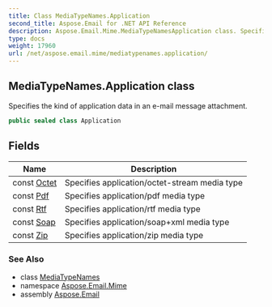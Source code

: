 ```yaml
---
title: Class MediaTypeNames.Application
second_title: Aspose.Email for .NET API Reference
description: Aspose.Email.Mime.MediaTypeNamesApplication class. Specifies the kind of application data in an email message attachment
type: docs
weight: 17960
url: /net/aspose.email.mime/mediatypenames.application/
---
```

## MediaTypeNames.Application class

Specifies the kind of application data in an e-mail message attachment.

```csharp
public sealed class Application
```

## Fields

| Name | Description |
| --- | --- |
| const [Octet](../../aspose.email.mime/application/octet/) | Specifies application/octet-stream media type |
| const [Pdf](../../aspose.email.mime/application/pdf/) | Specifies application/pdf media type |
| const [Rtf](../../aspose.email.mime/application/rtf/) | Specifies application/rtf media type |
| const [Soap](../../aspose.email.mime/application/soap/) | Specifies application/soap+xml media type |
| const [Zip](../../aspose.email.mime/application/zip/) | Specifies application/zip media type |

### See Also

* class [MediaTypeNames](../mediatypenames/)
* namespace [Aspose.Email.Mime](../../aspose.email.mime/)
* assembly [Aspose.Email](../../)


